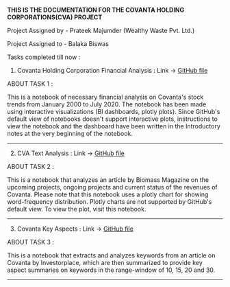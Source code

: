 **THIS IS THE DOCUMENTATION FOR THE COVANTA HOLDING CORPORATIONS(CVA) PROJECT**

Project Assigned by - Prateek Majumder (Wealthy Waste Pvt. Ltd.)

Project Assigned to - Balaka Biswas

Tasks completed till now :

1. Covanta Holding Corporation Financial Analysis : Link -> [GitHub file](https://github.com/Wealthy-Waste/Financial-Analysis/blob/master/Covanta%20Holding%20Corporation/Covanta_Holding_Corporation_Financial_Analysis%20(3).ipynb)

ABOUT TASK 1 :

This is a notebook of necessary financial analysis on Covanta's stock trends from January 2000 to July 2020. The notebook has been made using interactive visualizations (BI dashboards, plotly plots). Since GitHub's default view of notebooks doesn't support interactive plots, instructions to view the notebook and the dashboard have been written in the Introductory notes at the very beginning of the notebook.

________________________________________________________________________________________________________________________________________________________________________________

2. CVA Text Analysis : Link -> [GitHub file](https://github.com/BALaka-18/Financial-Analysis/blob/master/Covanta%20Holding%20Corporation/CVA_Text_Analysis.ipynb)

ABOUT TASK 2 :

This is a notebook that analyzes an article by Biomass Magazine on the upcoming projects, ongoing projects and current status of the revenues of Covanta.
Please note that this notebook uses a plotly chart for showing word-frequency distribution. Plotly charts are not supported by GitHub's default view. To view the plot, visit this notebook.

________________________________________________________________________________________________________________________________________________________________________________

3. Covanta Key Aspects : Link -> [GitHub file](https://github.com/BALaka-18/Financial-Analysis/blob/master/Covanta%20Holding%20Corporation/Covanta_Key_Aspects.ipynb)

ABOUT TASK 3 :

This is a notebook that extracts and analyzes keywords from an article on Covanta by Investorplace, which are then summarized to provide key aspect summaries on keywords in the range-window of 10, 15, 20 and 30.

________________________________________________________________________________________________________________________________________________________________________________
